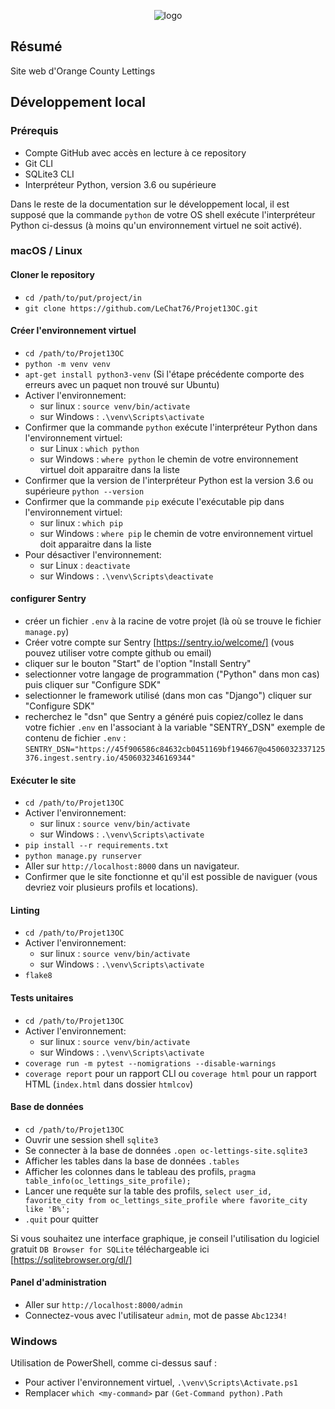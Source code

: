 <p align="center">
    <img alt="logo" src="https://github.com/LeChat76/Projet13OC/assets/119883313/9b12a59f-24e7-47bb-b4d2-0d3bf2681cff">
</p>

## Résumé

Site web d'Orange County Lettings

## Développement local

### Prérequis

- Compte GitHub avec accès en lecture à ce repository
- Git CLI
- SQLite3 CLI
- Interpréteur Python, version 3.6 ou supérieure

Dans le reste de la documentation sur le développement local, il est supposé que la commande `python` de votre OS shell exécute l'interpréteur Python ci-dessus (à moins qu'un environnement virtuel ne soit activé).

### macOS / Linux

#### Cloner le repository

- `cd /path/to/put/project/in`
- `git clone https://github.com/LeChat76/Projet13OC.git`

#### Créer l'environnement virtuel

- `cd /path/to/Projet13OC`
- `python -m venv venv`
- `apt-get install python3-venv` (Si l'étape précédente comporte des erreurs avec un paquet non trouvé sur Ubuntu)
- Activer l'environnement:
  - sur linux : `source venv/bin/activate`
  - sur Windows : `.\venv\Scripts\activate`
- Confirmer que la commande `python` exécute l'interpréteur Python dans l'environnement virtuel:
  - sur Linux : `which python`
  - sur Windows : `where python`
  le chemin de votre environnement virtuel doit apparaitre dans la liste
- Confirmer que la version de l'interpréteur Python est la version 3.6 ou supérieure `python --version`
- Confirmer que la commande `pip` exécute l'exécutable pip dans l'environnement virtuel:
  - sur linux : `which pip`
  - sur Windows : `where pip`
  le chemin de votre environnement virtuel doit apparaitre dans la liste
- Pour désactiver l'environnement:
  - sur Linux : `deactivate`
  - sur Windows : `.\venv\Scripts\deactivate`

#### configurer Sentry

- créer un fichier `.env` à la racine de votre projet (là où se trouve le fichier `manage.py`)
- Créer votre compte sur Sentry [https://sentry.io/welcome/] (vous pouvez utiliser votre compte github ou email)
- cliquer sur le bouton "Start" de l'option "Install Sentry"
- selectionner votre langage de programmation ("Python" dans mon cas) puis cliquer sur "Configure SDK"
- selectionner le framework utilisé (dans mon cas "Django") cliquer sur "Configure SDK"
- recherchez le "dsn" que Sentry a généré puis copiez/collez le dans votre fichier `.env` en l'associant à la variable "SENTRY_DSN"
exemple  de contenu de fichier `.env` : `SENTRY_DSN="https://45f906586c84632cb0451169bf194667@o4506032337125376.ingest.sentry.io/4506032346169344"`

#### Exécuter le site

- `cd /path/to/Projet13OC`
- Activer l'environnement:
  - sur linux : `source venv/bin/activate`
  - sur Windows : `.\venv\Scripts\activate`
- `pip install --r requirements.txt`
- `python manage.py runserver`
- Aller sur `http://localhost:8000` dans un navigateur.
- Confirmer que le site fonctionne et qu'il est possible de naviguer (vous devriez voir plusieurs profils et locations).

#### Linting

- `cd /path/to/Projet13OC`
- Activer l'environnement:
  - sur linux : `source venv/bin/activate`
  - sur Windows : `.\venv\Scripts\activate`
- `flake8`

#### Tests unitaires

- `cd /path/to/Projet13OC`
- Activer l'environnement:
  - sur linux : `source venv/bin/activate`
  - sur Windows : `.\venv\Scripts\activate`
- `coverage run -m pytest --nomigrations --disable-warnings`
- `coverage report` pour un rapport CLI ou `coverage html` pour un rapport HTML (`index.html` dans dossier `htmlcov`)

#### Base de données

- `cd /path/to/Projet13OC`
- Ouvrir une session shell `sqlite3`
- Se connecter à la base de données `.open oc-lettings-site.sqlite3`
- Afficher les tables dans la base de données `.tables`
- Afficher les colonnes dans le tableau des profils, `pragma table_info(oc_lettings_site_profile);`
- Lancer une requête sur la table des profils, `select user_id, favorite_city from oc_lettings_site_profile where favorite_city like 'B%';`
- `.quit` pour quitter

Si vous souhaitez une interface graphique, je conseil l'utilisation du logiciel gratuit `DB Browser for SQLite` téléchargeable ici [https://sqlitebrowser.org/dl/]

#### Panel d'administration

- Aller sur `http://localhost:8000/admin`
- Connectez-vous avec l'utilisateur `admin`, mot de passe `Abc1234!`

### Windows

Utilisation de PowerShell, comme ci-dessus sauf :

- Pour activer l'environnement virtuel, `.\venv\Scripts\Activate.ps1` 
- Remplacer `which <my-command>` par `(Get-Command python).Path`

